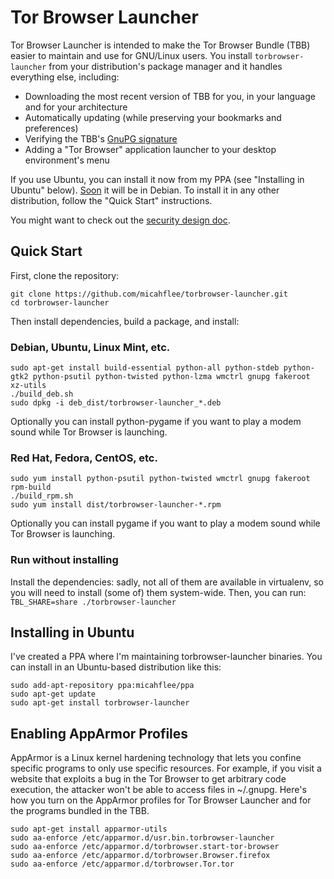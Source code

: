 # Tor Browser Launcher

Tor Browser Launcher is intended to make the Tor Browser Bundle (TBB) easier to maintain and use for GNU/Linux users. You install ```torbrowser-launcher``` from your distribution's package manager and it handles everything else, including:

* Downloading the most recent version of TBB for you, in your language and for your architecture
* Automatically updating (while preserving your bookmarks and preferences)
* Verifying the TBB's [GnuPG signature](http://www.gnupg.org/gph/en/manual/x135.html)
* Adding a "Tor Browser" application launcher to your desktop environment's menu

If you use Ubuntu, you can install it now from my PPA (see "Installing in Ubuntu" below). [Soon](https://github.com/micahflee/torbrowser-launcher/issues/31) it will be in Debian. To install it in any other distribution, follow the "Quick Start" instructions.

You might want to check out the [security design doc](/security_design.md).

## Quick Start

First, clone the repository:

    git clone https://github.com/micahflee/torbrowser-launcher.git
    cd torbrowser-launcher

Then install dependencies, build a package, and install:

### Debian, Ubuntu, Linux Mint, etc.

    sudo apt-get install build-essential python-all python-stdeb python-gtk2 python-psutil python-twisted python-lzma wmctrl gnupg fakeroot xz-utils
    ./build_deb.sh
    sudo dpkg -i deb_dist/torbrowser-launcher_*.deb

Optionally you can install python-pygame if you want to play a modem sound while Tor Browser is launching.

### Red Hat, Fedora, CentOS, etc.

    sudo yum install python-psutil python-twisted wmctrl gnupg fakeroot rpm-build
    ./build_rpm.sh
    sudo yum install dist/torbrowser-launcher-*.rpm

Optionally you can install pygame if you want to play a modem sound while Tor Browser is launching.

### Run without installing

Install the dependencies: sadly, not all of them are available in virtualenv, so you will need to install (some of) them system-wide.
Then, you can run: `TBL_SHARE=share ./torbrowser-launcher`

## Installing in Ubuntu

I've created a PPA where I'm maintaining torbrowser-launcher binaries. You can install in an Ubuntu-based distribution like this:

    sudo add-apt-repository ppa:micahflee/ppa
    sudo apt-get update
    sudo apt-get install torbrowser-launcher

## Enabling AppArmor Profiles

AppArmor is a Linux kernel hardening technology that lets you confine specific programs to only use specific resources. For example, if you visit a website that exploits a bug in the Tor Browser to get arbitrary code execution, the attacker won't be able to access files in ~/.gnupg. Here's how you turn on the AppArmor profiles for Tor Browser Launcher and for the programs bundled in the TBB.

    sudo apt-get install apparmor-utils
    sudo aa-enforce /etc/apparmor.d/usr.bin.torbrowser-launcher
    sudo aa-enforce /etc/apparmor.d/torbrowser.start-tor-browser
    sudo aa-enforce /etc/apparmor.d/torbrowser.Browser.firefox
    sudo aa-enforce /etc/apparmor.d/torbrowser.Tor.tor

